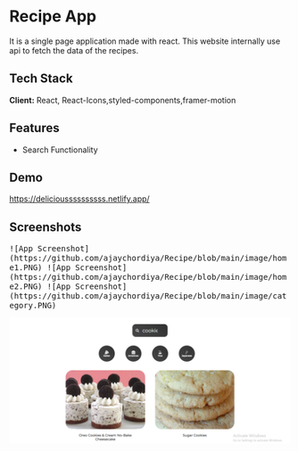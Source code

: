 
# Recipe App

It is a single page application made with react. This website internally use api to fetch the data of the recipes.


## Tech Stack

**Client:** React, React-Icons,styled-components,framer-motion


## Features

- Search Functionality



## Demo

https://delicioussssssssss.netlify.app/

## Screenshots
<kbd>
![App Screenshot](https://github.com/ajaychordiya/Recipe/blob/main/image/home1.PNG)
</kbd>
<kbd>
![App Screenshot](https://github.com/ajaychordiya/Recipe/blob/main/image/home2.PNG)
</kbd>
<kbd>
![App Screenshot](https://github.com/ajaychordiya/Recipe/blob/main/image/category.PNG)
</kbd>

<kbd>![App Screenshot](https://github.com/ajaychordiya/Recipe/blob/main/image/search.PNG)</kbd>